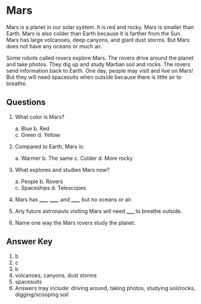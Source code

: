 # Mars

Mars is a planet in our solar system. It is red and rocky. Mars is smaller than Earth. Mars is also colder than Earth because it is farther from the Sun. Mars has large volcanoes, deep canyons, and giant dust storms. But Mars does not have any oceans or much air.

Some robots called rovers explore Mars. The rovers drive around the planet and take photos. They dig up and study Martian soil and rocks. The rovers send information back to Earth. One day, people may visit and live on Mars! But they will need spacesuits when outside because there is little air to breathe.

## Questions

1. What color is Mars?

   a. Blue
   b. Red  
   c. Green
   d. Yellow

2. Compared to Earth, Mars is:

   a. Warmer
   b. The same
   c. Colder
   d. More rocky

3. What explores and studies Mars now?

   a. People
   b. Rovers  
   c. Spaceships
   d. Telescopes

4. Mars has ****\_\_\_****, ****\_\_\_****, and ****\_\_\_****, but no oceans or air.

5. Any future astronauts visiting Mars will need ****\_\_\_**** to breathe outside.

6. Name one way the Mars rovers study the planet.

## Answer Key

1. b
2. c
3. b
4. volcanoes, canyons, dust storms
5. spacesuits
6. Answers may include: driving around, taking photos, studying soil/rocks, digging/scooping soil
